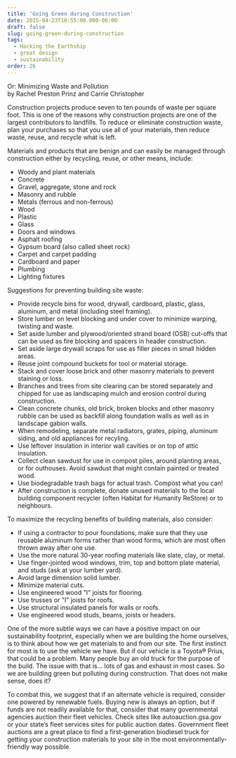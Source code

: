 ```yaml
---
title: 'Going Green during Construction'
date: 2015-04-23T10:55:00.000-06:00
draft: false
slug: going-green-during-construction
tags:
  - Hacking the Earthship
  - great design
  - sustainability
order: 26
---
```


Or: Minimizing Waste and Pollution  
by Rachel Preston Prinz and Carrie Christopher  

Construction projects produce seven to ten pounds of waste per square foot. This is one of the reasons why construction projects are one of the largest contributors to landfills. To reduce or eliminate construction waste, plan your purchases so that you use all of your materials, then reduce waste, reuse, and recycle what is left.  

Materials and products that are benign and can easily be managed through construction either by recycling, reuse, or other means, include:  

- Woody and plant materials
- Concrete
- Gravel, aggregate, stone and rock
- Masonry and rubble
- Metals (ferrous and non-ferrous)
- Wood
- Plastic
- Glass
- Doors and windows
- Asphalt roofing
- Gypsum board (also called sheet rock)
- Carpet and carpet padding
- Cardboard and paper
- Plumbing
- Lighting fixtures

Suggestions for preventing building site waste:  

- Provide recycle bins for wood, drywall, cardboard, plastic, glass, aluminum, and metal (including steel framing).
- Store lumber on level blocking and under cover to minimize warping, twisting and waste.
- Set aside lumber and plywood/oriented strand board (OSB) cut-offs that can be used as fire blocking and spacers in header construction.
- Set aside large drywall scraps for use as filler pieces in small hidden areas.
- Reuse joint compound buckets for tool or material storage.
- Stack and cover loose brick and other masonry materials to prevent staining or loss.
- Branches and trees from site clearing can be stored separately and chipped for use as landscaping mulch and erosion control during construction.
- Clean concrete chunks, old brick, broken blocks and other masonry rubble can be used as backfill along foundation walls as well as in landscape gabion walls.
- When remodeling, separate metal radiators, grates, piping, aluminum siding, and old appliances for recyling.
- Use leftover insulation in interior wall cavities or on top of attic insulation.
- Collect clean sawdust for use in compost piles, around planting areas, or for outhouses. Avoid sawdust that might contain painted or treated wood.
- Use biodegradable trash bags for actual trash. Compost what you can!
- After construction is complete, donate unused materials to the local building component recycler (often Habitat for Humanity ReStore) or to neighbours.

To maximize the recycling benefits of building materials, also consider:  

- If using a contractor to pour foundations, make sure that they use reusable aluminum forms rather than wood forms, which are most often thrown away after one use.
- Use the more natural 30-year roofing materials like slate, clay, or metal.
- Use finger-jointed wood windows, trim, top and bottom plate material, and studs (ask at your lumber yard).
- Avoid large dimension solid lumber.
- Minimize material cuts.
- Use engineered wood "I" joists for flooring.
- Use trusses or "I" joists for roofs.
- Use structural insulated panels for walls or roofs.
- Use engineered wood studs, beams, joists or headers.

One of the more subtle ways we can have a positive impact on our sustainability footprint, especially when we are building the home ourselves, is to think about how we get materials to and from our site. The first instinct for most is to use the vehicle we have. But if our vehicle is a Toyota® Prius, that could be a problem. Many people buy an old truck for the purpose of the build. The issue with that is... lots of gas and exhaust in most cases. So we are building green but polluting during construction. That does not make sense, does it?  

To combat this, we suggest that if an alternate vehicle is required, consider one powered by renewable fuels. Buying new is always an option, but if funds are not readily available for that, consider that many governmental agencies auction their fleet vehicles. Check sites like autoauction.gsa.gov or your state’s fleet services sites for public auction dates. Government fleet auctions are a great place to find a first-generation biodiesel truck for getting your construction materials to your site in the most environmentally-friendly way possible.
